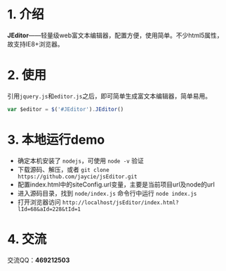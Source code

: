 
# 1. 介绍

**JEditor**——轻量级web富文本编辑器，配置方便，使用简单</b>。不少html5属性，故支持IE8+浏览器。

# 2. 使用

引用`jquery.js`和`editor.js`之后，即可简单生成富文本编辑器，简单易用。
```js
var $editor = $('#JEditor').JEditor()
```

# 3. 本地运行demo

 - 确定本机安装了 `nodejs`，可使用 `node -v` 验证
 - 下载源码、解压，或者 `git clone https://github.com/jaycie/jsEditor.git` 
 - 配置index.html中的siteConfig.url变量，主要是当前项目url及node的url
 - 进入源码目录，找到 `node/index.js` 命令行中运行 `node index.js`
 - 打开浏览器访问 `http://localhost/jsEditor/index.html?lId=68&aId=228&tId=1`

# 4. 交流

交流QQ：**469212503**
